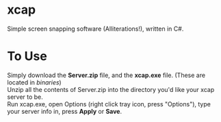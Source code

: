 xcap
====

Simple screen snapping software (Alliterations!), written in C#.

To Use
===
Simply download the __Server.zip__ file, and the __xcap.exe__ file. (These are located in _binaries_)  
Unzip all the contents of Server.zip into the directory you'd like your xcap server to be.  
Run xcap.exe, open Options (right click tray icon, press "Options"), type your server info in, press __Apply__ or __Save__.